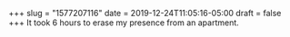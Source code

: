 +++
slug = "1577207116"
date = 2019-12-24T11:05:16-05:00
draft = false
+++
It took 6 hours to erase my presence from an apartment.
